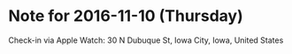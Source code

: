 # Note for 2016-11-10 (Thursday)

Check-in via Apple Watch:
30 N Dubuque St, Iowa City, Iowa, United States
